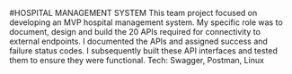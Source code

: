 #HOSPITAL MANAGEMENT SYSTEM
This team project focused on developing an MVP hospital management system. My specific
role was to document, design and build the 20 APIs required for connectivity to external endpoints. I documented
the APIs and assigned success and failure status codes. I subsequently built these API interfaces and tested them to
ensure they were functional.
Tech: Swagger, Postman, Linux